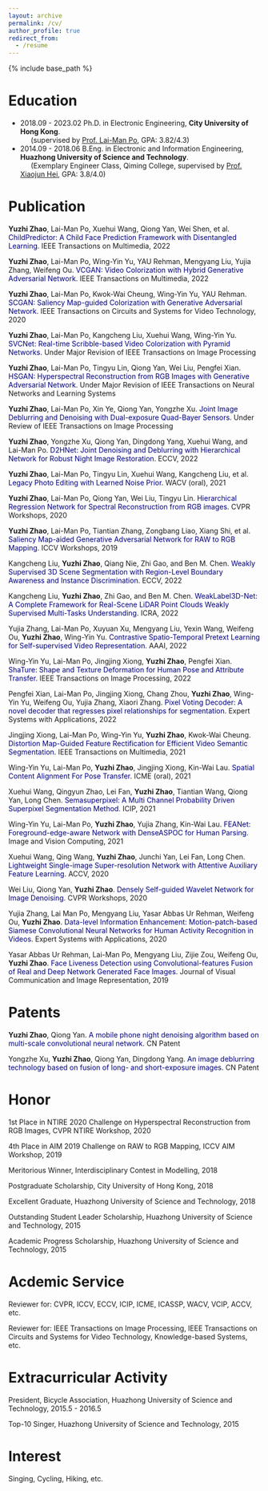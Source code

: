 ```yaml
---
layout: archive
permalink: /cv/
author_profile: true
redirect_from:
  - /resume
---
```


{% include base_path %}

Education
======
* 2018.09 - 2023.02 Ph.D. in Electronic Engineering, **City University of Hong Kong**. <br>
&ensp;&ensp;&ensp;(supervised by [Prof. Lai-Man Po](http://www.ee.cityu.edu.hk/~lmpo/), GPA: 3.82/4.3)
* 2014.09 - 2018.06 B.Eng. in Electronic and Information Engineering, **Huazhong University of Science and Technology**. <br>
&ensp;&ensp;&ensp;(Exemplary Engineer Class, Qiming College, supervised by [Prof. Xiaojun Hei](https://scholar.google.com/citations?user=x9vhdoIAAAAJ&hl=en), GPA: 3.8/4.0)

Publication
======
**Yuzhi Zhao**, Lai-Man Po, Xuehui Wang, Qiong Yan, Wei Shen, et al. <font color='Navy'>ChildPredictor: A Child Face Prediction Framework with Disentangled Learning</font>. IEEE Transactions on Multimedia, 2022

**Yuzhi Zhao**, Lai-Man Po, Wing-Yin Yu, YAU Rehman, Mengyang Liu, Yujia Zhang, Weifeng Ou. <font color='Navy'>VCGAN: Video Colorization with Hybrid Generative Adversarial Network</font>. IEEE Transactions on Multimedia, 2022

**Yuzhi Zhao**, Lai-Man Po, Kwok-Wai Cheung, Wing-Yin Yu, YAU Rehman. <font color='Navy'>SCGAN: Saliency Map-guided Colorization with Generative Adversarial Network</font>. IEEE Transactions on Circuits and Systems for Video Technology, 2020

**Yuzhi Zhao**, Lai-Man Po, Kangcheng Liu, Xuehui Wang, Wing-Yin Yu. <font color='Navy'>SVCNet: Real-time Scribble-based Video Colorization with Pyramid Networks</font>. Under Major Revision of IEEE Transactions on Image Processing

**Yuzhi Zhao**, Lai-Man Po, Tingyu Lin, Qiong Yan, Wei Liu, Pengfei Xian. <font color='Navy'>HSGAN: Hyperspectral Reconstruction from RGB Images with Generative Adversarial Network</font>. Under Major Revision of IEEE Transactions on Neural Networks and Learning Systems

**Yuzhi Zhao**, Lai-Man Po, Xin Ye, Qiong Yan, Yongzhe Xu. <font color='Navy'>Joint Image Deblurring and Denoising with Dual-exposure Quad-Bayer Sensors</font>. Under Review of IEEE Transactions on Image Processing

**Yuzhi Zhao**, Yongzhe Xu, Qiong Yan, Dingdong Yang, Xuehui Wang, and Lai-Man Po. <font color='Navy'>D2HNet: Joint Denoising and Deblurring with Hierarchical Network for Robust Night Image Restoration</font>. ECCV, 2022

**Yuzhi Zhao**, Lai-Man Po, Tingyu Lin, Xuehui Wang, Kangcheng Liu, et al. <font color='Navy'>Legacy Photo Editing with Learned Noise Prior</font>. WACV (oral), 2021

**Yuzhi Zhao**, Lai-Man Po, Qiong Yan, Wei Liu, Tingyu Lin. <font color='Navy'>Hierarchical Regression Network for Spectral Reconstruction from RGB images</font>. CVPR Workshops, 2020

**Yuzhi Zhao**, Lai-Man Po, Tiantian Zhang, Zongbang Liao, Xiang Shi, et al. <font color='Navy'>Saliency Map-aided Generative Adversarial Network for RAW to RGB Mapping</font>. ICCV Workshops, 2019

Kangcheng Liu, **Yuzhi Zhao**, Qiang Nie, Zhi Gao, and Ben M. Chen. <font color='Navy'>Weakly Supervised 3D Scene Segmentation with Region-Level Boundary Awareness and Instance Discrimination</font>. ECCV, 2022

Kangcheng Liu, **Yuzhi Zhao**, Zhi Gao, and Ben M. Chen. <font color='Navy'>WeakLabel3D-Net: A Complete Framework for Real-Scene LiDAR Point Clouds Weakly Supervised Multi-Tasks Understanding</font>. ICRA, 2022

Yujia Zhang, Lai-Man Po, Xuyuan Xu, Mengyang Liu, Yexin Wang, Weifeng Ou, **Yuzhi Zhao**, Wing-Yin Yu. <font color='Navy'>Contrastive Spatio-Temporal Pretext Learning for Self-supervised Video Representation</font>. AAAI, 2022

Wing-Yin Yu, Lai-Man Po, Jingjing Xiong, **Yuzhi Zhao**, Pengfei Xian. <font color='Navy'>ShaTure: Shape and Texture Deformation for Human Pose and Attribute Transfer</font>. IEEE Transactions on Image Processing, 2022

Pengfei Xian, Lai-Man Po, Jingjing Xiong, Chang Zhou, **Yuzhi Zhao**, Wing-Yin Yu, Weifeng Ou, Yujia Zhang, Xiaori Zhang. <font color='Navy'>Pixel Voting Decoder: A novel decoder that regresses pixel relationships for segmentation</font>. Expert Systems with Applications, 2022

Jingjing Xiong, Lai-Man Po, Wing-Yin Yu, **Yuzhi Zhao**, Kwok-Wai Cheung. <font color='Navy'>Distortion Map-Guided Feature Rectification for Efficient Video Semantic Segmentation</font>. IEEE Transactions on Multimedia, 2021

Wing-Yin Yu, Lai-Man Po, **Yuzhi Zhao**, Jingjing Xiong, Kin-Wai Lau. <font color='Navy'>Spatial Content Alignment For Pose Transfer</font>. ICME (oral), 2021

Xuehui Wang, Qingyun Zhao, Lei Fan, **Yuzhi Zhao**, Tiantian Wang, Qiong Yan, Long Chen. <font color='Navy'>Semasuperpixel: A Multi Channel Probability Driven Superpixel Segmentation Method</font>. ICIP, 2021

Wing-Yin Yu, Lai-Man Po, **Yuzhi Zhao**, Yujia Zhang, Kin-Wai Lau. <font color='Navy'>FEANet: Foreground-edge-aware Network with DenseASPOC for Human Parsing</font>. Image and Vision Computing, 2021

Xuehui Wang, Qing Wang, **Yuzhi Zhao**, Junchi Yan, Lei Fan, Long Chen. <font color='Navy'>Lightweight Single-image Super-resolution Network with Attentive Auxiliary Feature Learning</font>. ACCV, 2020

Wei Liu, Qiong Yan, **Yuzhi Zhao**. <font color='Navy'>Densely Self-guided Wavelet Network for Image Denoising</font>. CVPR Workshops, 2020

Yujia Zhang, Lai Man Po, Mengyang Liu, Yasar Abbas Ur Rehman, Weifeng Ou, **Yuzhi Zhao**. <font color='Navy'>Data-level Information Enhancement: Motion-patch-based Siamese Convolutional Neural Networks for Human Activity Recognition in Videos</font>. Expert Systems with Applications, 2020

Yasar Abbas Ur Rehman, Lai-Man Po, Mengyang Liu, Zijie Zou, Weifeng Ou, **Yuzhi Zhao**. <font color='Navy'>Face Liveness Detection using Convolutional-features Fusion of Real and Deep Network Generated Face Images</font>. Journal of Visual Communication and Image Representation, 2019

Patents
======
**Yuzhi Zhao**, Qiong Yan. <font color='Navy'>A mobile phone night denoising algorithm based on multi-scale convolutional neural network</font>. CN Patent

Yongzhe Xu, **Yuzhi Zhao**, Qiong Yan, Dingdong Yang. <font color='Navy'>An image deblurring technology based on fusion of long- and short-exposure images</font>. CN Patent

Honor
======
1st Place in NTIRE 2020 Challenge on Hyperspectral Reconstruction from RGB Images, CVPR NTIRE Workshop, 2020

4th Place in AIM 2019 Challenge on RAW to RGB Mapping, ICCV AIM Workshop, 2019

Meritorious Winner, Interdisciplinary Contest in Modelling, 2018

Postgraduate Scholarship, City University of Hong Kong, 2018

Excellent Graduate, Huazhong University of Science and Technology, 2018

Outstanding Student Leader Scholarship, Huazhong University of Science and Technology, 2015

Academic Progress Scholarship, Huazhong University of Science and Technology, 2015

Acdemic Service
======
Reviewer for: CVPR, ICCV, ECCV, ICIP, ICME, ICASSP, WACV, VCIP, ACCV, etc.

Reviewer for: IEEE Transactions on Image Processing, IEEE Transactions on Circuits and Systems for Video Technology, Knowledge-based Systems, etc.

Extracurricular Activity
======
President, Bicycle Association, Huazhong University of Science and Technology, 2015.5 - 2016.5

Top-10 Singer, Huazhong University of Science and Technology, 2015

Interest
======
Singing, Cycling, Hiking, etc.
